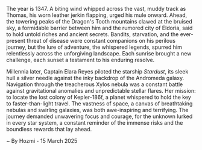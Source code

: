 
The year is 1347.  A biting wind whipped across the vast, muddy track as Thomas, his worn leather jerkin flapping, urged his mule onward.  Ahead, the towering peaks of the Dragon's Tooth mountains clawed at the bruised sky, a formidable barrier between him and the rumored city of Eldoria, said to hold untold riches and ancient secrets.  Bandits, starvation, and the ever-present threat of disease were constant companions on his perilous journey, but the lure of adventure, the whispered legends, spurred him relentlessly across the unforgiving landscape. Each sunrise brought a new challenge, each sunset a testament to his enduring resolve.


Millennia later, Captain Elara Reyes piloted the starship *Stardust*, its sleek hull a silver needle against the inky backdrop of the Andromeda galaxy.  Navigation through the treacherous Xylos nebula was a constant battle against gravitational anomalies and unpredictable stellar flares.  Her mission: to locate the lost colony of Kepler-186f, a planet whispered to hold the key to faster-than-light travel.  The vastness of space, a canvas of breathtaking nebulas and swirling galaxies, was both awe-inspiring and terrifying.  The journey demanded unwavering focus and courage, for the unknown lurked in every star system, a constant reminder of the immense risks and the boundless rewards that lay ahead.

~ By Hozmi - 15 March 2025
